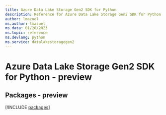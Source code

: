 ```yaml
---
title: Azure Data Lake Storage Gen2 SDK for Python
description: Reference for Azure Data Lake Storage Gen2 SDK for Python
author: lmazuel
ms.author: lmazuel
ms.data: 01/20/2023
ms.topic: reference
ms.devlang: python
ms.service: datalakestoragegen2
---
```

# Azure Data Lake Storage Gen2 SDK for Python - preview
## Packages - preview
[!INCLUDE [packages](data-lake-storage-gen2-index.md)]